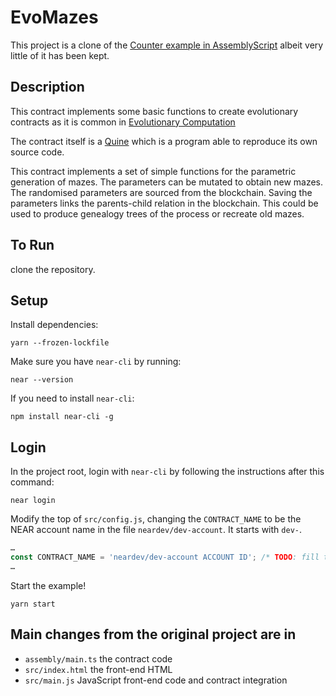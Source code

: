 EvoMazes 
=================================

This project is a clone of the [Counter example in AssemblyScript](https://github.com/near-examples/counter) albeit very little of it has been kept.

## Description

This contract implements some basic functions to create evolutionary contracts as it is common in [Evolutionary Computation](https://en.wikipedia.org/wiki/Evolutionary_computation)

The contract itself is a [Quine](https://en.wikipedia.org/wiki/Quine_(computing)) which is a program able to reproduce its own source code.

This contract implements a set of simple functions for the parametric generation of mazes. The parameters can be mutated to obtain new mazes. The randomised parameters are sourced from the blockchain.
Saving the parameters links the parents-child relation in the blockchain. This could be used to produce genealogy trees of the process or recreate old mazes.

## To Run
clone the repository.


## Setup 
Install dependencies:

```
yarn --frozen-lockfile
```

Make sure you have `near-cli` by running:

```
near --version
```

If you need to install `near-cli`:

```
npm install near-cli -g
```

## Login

In the project root, login with `near-cli` by following the instructions after this command:

```
near login
```

Modify the top of `src/config.js`, changing the `CONTRACT_NAME` to be the NEAR account name in the file `neardev/dev-account`. It starts with `dev-`.

```javascript
…
const CONTRACT_NAME = 'neardev/dev-account ACCOUNT ID'; /* TODO: fill this in! */
…
```

Start the example!

```
yarn start
```

## Main changes from the original project are in

- `assembly/main.ts` the contract code
- `src/index.html` the front-end HTML
- `src/main.js` JavaScript front-end code and contract integration



